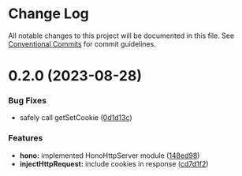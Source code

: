 # Change Log

All notable changes to this project will be documented in this file.
See [Conventional Commits](https://conventionalcommits.org) for commit guidelines.

# 0.2.0 (2023-08-28)


### Bug Fixes

* safely call getSetCookie ([0d1d13c](https://github.com/HPInc/davinci/commit/0d1d13cac312ececf14e4a1e0010f44ef931603d))


### Features

* **hono:** implemented HonoHttpServer module ([148ed98](https://github.com/HPInc/davinci/commit/148ed98cb096eed35c06cf6b79bd252b113ff388))
* **injectHttpRequest:** include cookies in response ([cd7d1f2](https://github.com/HPInc/davinci/commit/cd7d1f219c8ac3209c311350914fd02c07c57768))
